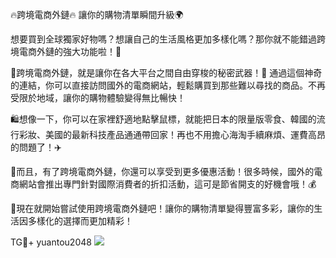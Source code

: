 🔥跨境電商外鏈🔥 讓你的購物清單瞬間升級🌍

想要買到全球獨家好物嗎？想讓自己的生活風格更加多樣化嗎？那你就不能錯過跨境電商外鏈的強大功能啦！🎉

🌟跨境電商外鏈，就是讓你在各大平台之間自由穿梭的秘密武器！🚀 通過這個神奇的連結，你可以直接訪問國外的電商網站，輕鬆購買到那些難以尋找的商品。不再受限於地域，讓你的購物體驗變得無比暢快！

🛍️想像一下，你可以在家裡舒適地點擊鼠標，就能把日本的限量版零食、韓國的流行彩妝、美國的最新科技產品通通帶回家！再也不用擔心海淘手續麻煩、運費高昂的問題了！✈️

🎯而且，有了跨境電商外鏈，你還可以享受到更多優惠活動！很多時候，國外的電商網站會推出專門針對國際消費者的折扣活動，這可是節省開支的好機會哦！💰

🌈現在就開始嘗試使用跨境電商外鏈吧！讓你的購物清單變得豐富多彩，讓你的生活因多樣化的選擇而更加精彩！

TG💪+ yuantou2048  ![](https://github.com/user-attachments/assets/42a5a4a5-fea9-4a1d-8aa0-73e57e430cca)